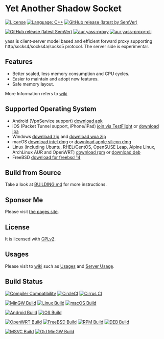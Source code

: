 # Yet Another Shadow Socket

[![License](https://img.shields.io/github/license/Chilledheart/yass)][license-link]
[![Language: C++](https://img.shields.io/github/languages/top/Chilledheart/yass.svg)](https://github.com/Chilledheart/yass/search?l=cpp)
[![GitHub release (latest by SemVer)](https://img.shields.io/github/downloads/Chilledheart/yass/latest/total)](https://github.com/Chilledheart/yass/releases/latest)

[![GitHub release (latest SemVer)](https://img.shields.io/github/v/release/Chilledheart/yass)](https://github.com/Chilledheart/yass/releases)
[![aur yass-proxy](https://img.shields.io/aur/version/yass-proxy)](https://aur.archlinux.org/packages/yass-proxy)
[![aur yass-proxy-cli](https://img.shields.io/aur/version/yass-proxy-cli)](https://aur.archlinux.org/packages/yass-proxy-cli)

yass is client-server model based and efficient forward proxy
supporting http/socks4/socks4a/socks5 protocol. The server side is experimental.

## Features

- Better scaled, less memory consumption and CPU cycles.
- Easier to maintain and adopt new features.
- Safe memory layout.

More Information refers to [wiki](https://github.com/Chilledheart/yass/wiki)

## Supported Operating System
- Android (VpnService support) [download apk](https://github.com/Chilledheart/yass/releases/download/1.5.18/yass-android-release-arm64-1.5.18.apk)
- iOS (Packet Tunnel support, iPhone/iPad) [join via TestFlight](https://testflight.apple.com/join/6AkiEq09) or [download ipa](https://github.com/Chilledheart/yass/releases/download/1.5.18/yass-ios-release-arm64-1.5.18.ipa)
- Windows [download zip](https://github.com/Chilledheart/yass/releases/download/1.5.18/yass-mingw-winxp-release-i686-1.5.18.zip) and [download woa zip](https://github.com/Chilledheart/yass/releases/download/1.5.18/yass-mingw-release-aarch64-1.5.18.zip)
- macOS [download intel dmg](https://github.com/Chilledheart/yass/releases/download/1.5.18/yass-macos-release-x64-1.5.18.dmg) or [download apple silicon dmg](https://github.com/Chilledheart/yass/releases/download/1.5.18/yass-macos-release-arm64-1.5.18.dmg)
- Linux (including Ubuntu, RHEL/CentOS, OpenSUSE Leap, Alpine Linux, ArchLinux AUR and OpenWRT) [download rpm](https://github.com/Chilledheart/yass/releases/download/1.5.18/yass-centos-7.el7.x86_64.1.5.18-0.rpm) or [download deb](https://github.com/Chilledheart/yass/releases/download/1.5.18/yass-client-ubuntu-16.04-xenial_amd64.1.5.18.deb)
- FreeBSD [download for freebsd 14](https://github.com/Chilledheart/yass/releases/download/1.5.18/yass-freebsd14-release-amd64-1.5.18.tgz)

## Build from Source
Take a look at [BUILDING.md] for more instructions.

## Sponsor Me
Please visit [the pages site](https://letshack.info).

## License
It is licensed with [GPLv2][license-link].

## Usages
Please visit to [wiki](https://github.com/Chilledheart/yass/wiki) such as [Usages](https://github.com/Chilledheart/yass/wiki/Usage) and [Server Usage](https://github.com/Chilledheart/yass/wiki/Usage:-server-setup).

## Build Status

[![Compiler Compatibility](https://github.com/Chilledheart/yass/actions/workflows/compiler.yml/badge.svg)](https://github.com/Chilledheart/yass/actions/workflows/compiler.yml)
[![CircleCI](https://img.shields.io/circleci/build/github/Chilledheart/yass/develop?logo=circleci&&label=Sanitizers%20and%20Ubuntu%20arm)](https://circleci.com/gh/Chilledheart/yass/?branch=develop)
[![Cirrus CI](https://img.shields.io/cirrus/github/Chilledheart/yass/develop?logo=cirrusci&&label=FreeBSD%20and%20macOS)](https://cirrus-ci.com/github/Chilledheart/yass/develop)

[![MinGW Build](https://github.com/Chilledheart/yass/actions/workflows/releases-mingw-new.yml/badge.svg)](https://github.com/Chilledheart/yass/actions/workflows/releases-mingw-new.yml)
[![Linux Build](https://github.com/Chilledheart/yass/actions/workflows/releases-linux-binary.yml/badge.svg)](https://github.com/Chilledheart/yass/actions/workflows/releases-linux-binary.yml)
[![macOS Build](https://github.com/Chilledheart/yass/actions/workflows/releases-macos.yml/badge.svg)](https://github.com/Chilledheart/yass/actions/workflows/releases-macos.yml)

[![Android Build](https://github.com/Chilledheart/yass/actions/workflows/releases-android-binary.yml/badge.svg)](https://github.com/Chilledheart/yass/actions/workflows/releases-android-binary.yml)
[![iOS Build](https://github.com/Chilledheart/yass/actions/workflows/releases-ios.yml/badge.svg)](https://github.com/Chilledheart/yass/actions/workflows/releases-ios.yml)

[![OpenWRT Build](https://github.com/Chilledheart/yass/actions/workflows/releases-openwrt-binary.yml/badge.svg)](https://github.com/Chilledheart/yass/actions/workflows/releases-openwrt-binary.yml)
[![FreeBSD Build](https://github.com/Chilledheart/yass/actions/workflows/releases-freebsd-binary.yml/badge.svg)](https://github.com/Chilledheart/yass/actions/workflows/releases-freebsd-binary.yml)
[![RPM Build](https://github.com/Chilledheart/yass/actions/workflows/releases-rpm.yml/badge.svg)](https://github.com/Chilledheart/yass/actions/workflows/releases-rpm.yml)
[![DEB Build](https://github.com/Chilledheart/yass/actions/workflows/releases-deb.yml/badge.svg)](https://github.com/Chilledheart/yass/actions/workflows/releases-deb.yml)

[![MSVC Build](https://github.com/Chilledheart/yass/actions/workflows/releases-windows.yml/badge.svg)](https://github.com/Chilledheart/yass/actions/workflows/releases-windows.yml)
[![Old MinGW Build](https://github.com/Chilledheart/yass/actions/workflows/releases-mingw.yml/badge.svg)](https://github.com/Chilledheart/yass/actions/workflows/releases-mingw.yml)

[license-link]: LICENSE

[HTTP2]: https://datatracker.ietf.org/doc/html/rfc9113

[BUILDING.md]: BUILDING.md
